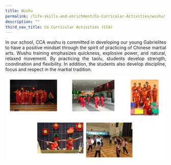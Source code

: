 ```yaml
---
title: Wushu
permalink: /life-skills-and-enrichment/Co-Curricular-Activities/wushu/
description: ""
third_nav_title: Co Curricular Activities (CCA)
---
```

<p align="justify">
In our school, CCA wushu is committed in developing our young Gabrielites to have a positive mindset through the spirit of practicing of Chinese martial arts. Wushu training emphasizes quickness, explosive power, and natural, relaxed movement. By practicing the taolu, students develop strength, coordination and flexibility. In addition, the students also develop discipline, focus and respect in the martial tradition. </p>


![](/images/wushu.png)